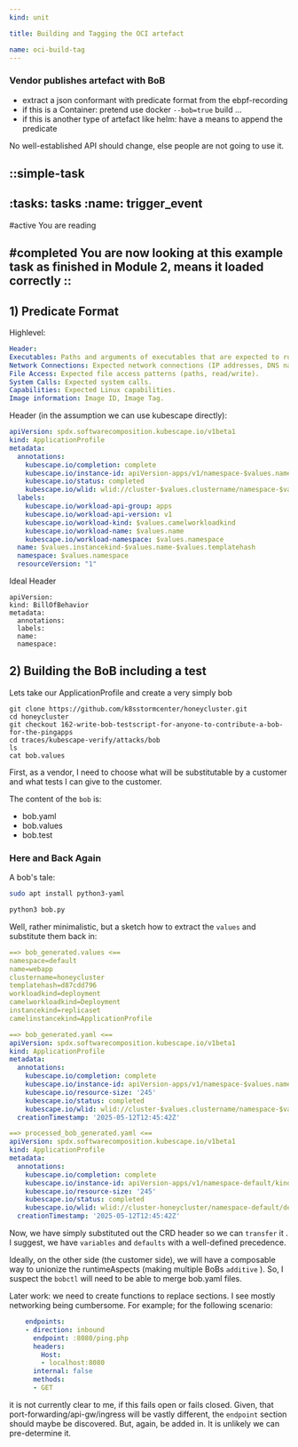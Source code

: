 ```yaml
---
kind: unit

title: Building and Tagging the OCI artefact

name: oci-build-tag
---
```


### Vendor publishes artefact with BoB

* extract a json conformant with predicate format from the ebpf-recording 
* if this is a Container: pretend use docker `--bob=true` build ...
* if this is another type of artefact like helm: have a means to append the predicate

No well-established API should change, else people are not going to use it.

::simple-task
---
:tasks: tasks
:name: trigger_event
---
#active
You are reading

#completed
You are now looking at this example task as finished in Module 2, means it loaded correctly
::
---


## 1) Predicate Format



Highlevel:
```yaml
Header: 
Executables: Paths and arguments of executables that are expected to run.
Network Connections: Expected network connections (IP addresses, DNS names, ports, protocols).
File Access: Expected file access patterns (paths, read/write). 
System Calls: Expected system calls.
Capabilities: Expected Linux capabilities. 
Image information: Image ID, Image Tag.
```

Header (in the assumption we can use kubescape directly):
```yaml
apiVersion: spdx.softwarecomposition.kubescape.io/v1beta1
kind: ApplicationProfile
metadata:
  annotations:
    kubescape.io/completion: complete
    kubescape.io/instance-id: apiVersion-apps/v1/namespace-$values.namespace/kind-$values.camelinstancekind/name-$values.name-$values.templatehash
    kubescape.io/status: completed
    kubescape.io/wlid: wlid://cluster-$values.clustername/namespace-$values.namespace/$values.workloadkind-$values.name
  labels:
    kubescape.io/workload-api-group: apps
    kubescape.io/workload-api-version: v1
    kubescape.io/workload-kind: $values.camelworkloadkind
    kubescape.io/workload-name: $values.name
    kubescape.io/workload-namespace: $values.namespace
  name: $values.instancekind-$values.name-$values.templatehash
  namespace: $values.namespace
  resourceVersion: "1"
```
Ideal Header
```
apiVersion: 
kind: BillOfBehavior
metadata:
  annotations:
  labels:
  name:
  namespace:
```



## 2) Building the BoB including a test


Lets take our ApplicationProfile and create a very simply bob



```git
git clone https://github.com/k8sstormcenter/honeycluster.git
cd honeycluster
git checkout 162-write-bob-testscript-for-anyone-to-contribute-a-bob-for-the-pingapps
cd traces/kubescape-verify/attacks/bob
ls
cat bob.values
```

First, as a vendor, I need to choose what will be substitutable by a customer and what tests I can give to the customer.

The content of the `bob` is:
- bob.yaml
- bob.values
- bob.test

### Here and Back Again
A bob's tale:


```bash
sudo apt install python3-yaml  
```
```bash
python3 bob.py 
```

Well, rather minimalistic, but a sketch how to extract the `values` and substitute them back in:

```yaml 
==> bob_generated.values <==
namespace=default
name=webapp
clustername=honeycluster
templatehash=d87cdd796
workloadkind=deployment
camelworkloadkind=Deployment
instancekind=replicaset
camelinstancekind=ApplicationProfile

==> bob_generated.yaml <==
apiVersion: spdx.softwarecomposition.kubescape.io/v1beta1
kind: ApplicationProfile
metadata:
  annotations:
    kubescape.io/completion: complete
    kubescape.io/instance-id: apiVersion-apps/v1/namespace-$values.namespace/kind-$values.camelinstancekind/name-$values.name-$values.templatehash
    kubescape.io/resource-size: '245'
    kubescape.io/status: completed
    kubescape.io/wlid: wlid://cluster-$values.clustername/namespace-$values.namespace/$values.workloadkind-$values.name
  creationTimestamp: '2025-05-12T12:45:42Z'

==> processed_bob_generated.yaml <==
apiVersion: spdx.softwarecomposition.kubescape.io/v1beta1
kind: ApplicationProfile
metadata:
  annotations:
    kubescape.io/completion: complete
    kubescape.io/instance-id: apiVersion-apps/v1/namespace-default/kind-ApplicationProfile/name-webapp-d87cdd796
    kubescape.io/resource-size: '245'
    kubescape.io/status: completed
    kubescape.io/wlid: wlid://cluster-honeycluster/namespace-default/deployment-webapp
  creationTimestamp: '2025-05-12T12:45:42Z'
```




Now, we have simply substituted out the CRD header so we can `transfer` it .
I suggest, we have `variables` and `defaults` with a well-defined precedence.

Ideally, on the other side (the customer side), we will have a composable way to unionize the runtimeAspects (making 
multiple BoBs `additive` ). So, I suspect the `bobctl` will need to be able to merge bob.yaml files.


Later work: we need to create functions to replace sections. I see mostly networking being cumbersome.
For example; for the following scenario:
```yaml
    endpoints:
    - direction: inbound
      endpoint: :8080/ping.php
      headers:
        Host:
        - localhost:8080
      internal: false
      methods:
      - GET
```
it is not currently clear to me, if this fails open or fails closed. Given, that port-forwarding/api-gw/ingress will be vastly
different, the `endpoint` section should maybe be discovered. But, again, be added in. It is unlikely we can pre-determine it.

